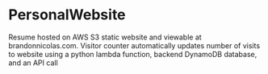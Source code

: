 #  PersonalWebsite
Resume hosted on AWS S3 static website and viewable at brandonnicolas.com. Visitor counter automatically updates number of visits to website using a python lambda function, backend DynamoDB database, and an API call
